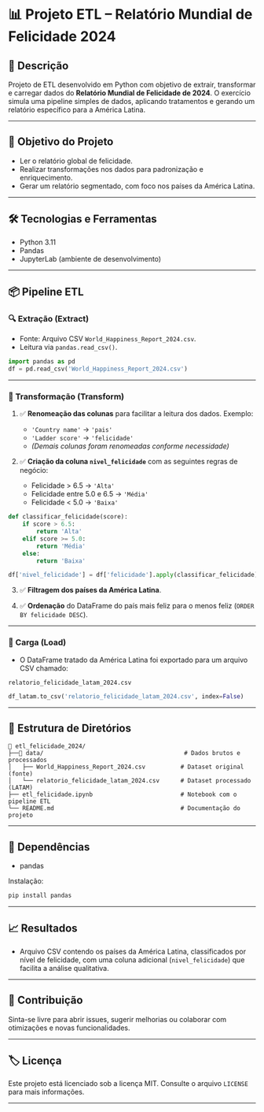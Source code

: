 # 📊 Projeto ETL – Relatório Mundial de Felicidade 2024

## 🚀 Descrição

Projeto de ETL desenvolvido em Python com objetivo de extrair, transformar e carregar dados do **Relatório Mundial de Felicidade de 2024**. O exercício simula uma pipeline simples de dados, aplicando tratamentos e gerando um relatório específico para a América Latina.

---

## 🎯 Objetivo do Projeto

* Ler o relatório global de felicidade.
* Realizar transformações nos dados para padronização e enriquecimento.
* Gerar um relatório segmentado, com foco nos países da América Latina.

---

## 🛠️ Tecnologias e Ferramentas

* Python 3.11
* Pandas
* JupyterLab (ambiente de desenvolvimento)

---

## 📦 Pipeline ETL

### 🔍 Extração (Extract)

* Fonte: Arquivo CSV `World_Happiness_Report_2024.csv`.
* Leitura via `pandas.read_csv()`.

```python
import pandas as pd
df = pd.read_csv('World_Happiness_Report_2024.csv')
```

---

### 🔧 Transformação (Transform)

1. ✅ **Renomeação das colunas** para facilitar a leitura dos dados.
   Exemplo:

   * `'Country name'` → `'pais'`
   * `'Ladder score'` → `'felicidade'`
   * *(Demais colunas foram renomeadas conforme necessidade)*

2. ✅ **Criação da coluna `nivel_felicidade`** com as seguintes regras de negócio:

   * Felicidade > 6.5 → `'Alta'`
   * Felicidade entre 5.0 e 6.5 → `'Média'`
   * Felicidade < 5.0 → `'Baixa'`

```python
def classificar_felicidade(score):
    if score > 6.5:
        return 'Alta'
    elif score >= 5.0:
        return 'Média'
    else:
        return 'Baixa'

df['nivel_felicidade'] = df['felicidade'].apply(classificar_felicidade)
```

3. ✅ **Filtragem dos países da América Latina**.

4. ✅ **Ordenação** do DataFrame do país mais feliz para o menos feliz (`ORDER BY felicidade DESC`).

---

### 💾 Carga (Load)

* O DataFrame tratado da América Latina foi exportado para um arquivo CSV chamado:

```
relatorio_felicidade_latam_2024.csv
```

```python
df_latam.to_csv('relatorio_felicidade_latam_2024.csv', index=False)
```

---

## 📑 Estrutura de Diretórios

```
📁 etl_felicidade_2024/
├──📁 data/                                        # Dados brutos e processados
│   ├── World_Happiness_Report_2024.csv          # Dataset original (fonte)
│   └── relatorio_felicidade_latam_2024.csv      # Dataset processado (LATAM)
├── etl_felicidade.ipynb                         # Notebook com o pipeline ETL
└── README.md                                    # Documentação do projeto

```

---

## 🔗 Dependências

* pandas

Instalação:

```bash
pip install pandas
```

---

## 📈 Resultados

* Arquivo CSV contendo os países da América Latina, classificados por nível de felicidade, com uma coluna adicional (`nivel_felicidade`) que facilita a análise qualitativa.

---

## 🤝 Contribuição

Sinta-se livre para abrir issues, sugerir melhorias ou colaborar com otimizações e novas funcionalidades.

---

## 🏷️ Licença

Este projeto está licenciado sob a licença MIT. Consulte o arquivo `LICENSE` para mais informações.

---